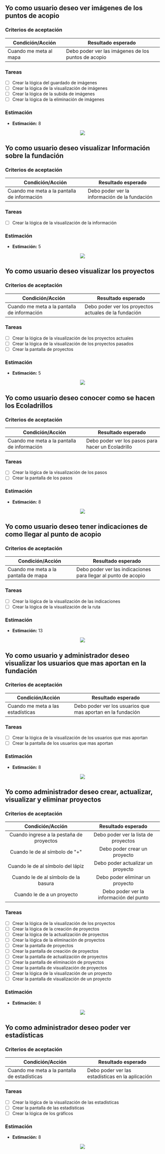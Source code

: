 
## Yo como usuario deseo ver imágenes de los puntos de acopio

### Criterios de aceptación

<div align="center">

| **Condición/Acción**   | **Resultado esperado**                              |
| ---------------------- | --------------------------------------------------- |
| Cuando me meta al mapa | Debo poder ver las imágenes de los puntos de acopio |

</div>

### Tareas

- [ ] Crear la lógica del guardado de imágenes
- [ ] Crear la lógica de la visualización de imágenes
- [ ] Crear la lógica de la subida de imágenes
- [ ] Crear la lógica de la eliminación de imágenes

### Estimación

- **Estimación:** 8

<div align="center">
  <img src="https://github.com/ZephyrusP2/Botellas-de-Amor/assets/85181687/266ff827-98e3-4bf3-aa50-beee8750480b">
</div>

## Yo como usuario deseo visualizar Información sobre la fundación

### Criterios de aceptación

<div align="center">

| **Condición/Acción**                        | **Resultado esperado**                        |
| ------------------------------------------- | --------------------------------------------- |
| Cuando me meta a la pantalla de información | Debo poder ver la información de la fundación |

</div>

### Tareas

- [ ] Crear la lógica de la visualización de la información

### Estimación

- **Estimación:** 5

<div align="center">
  <img src="https://github.com/ZephyrusP2/Botellas-de-Amor/assets/85181687/6d3e8596-26d2-4588-ab59-06388f46db04">
</div>

## Yo como usuario deseo visualizar los proyectos

### Criterios de aceptación

<div align="center">

| **Condición/Acción**                        | **Resultado esperado**                                |
| ------------------------------------------- | ----------------------------------------------------- |
| Cuando me meta a la pantalla de información | Debo poder ver los proyectos actuales de la fundación |

</div>

### Tareas

- [ ] Crear la lógica de la visualización de los proyectos actuales
- [ ] Crear la lógica de la visualización de los proyectos pasados
- [ ] Crear la pantalla de proyectos

### Estimación

- **Estimación:** 5

<div align="center">
  <img src="https://github.com/ZephyrusP2/Botellas-de-Amor/assets/85181687/caad2a4f-28f8-402b-bcea-9530899766d0">
</div>

## Yo como usuario deseo conocer como se hacen los Ecoladrillos

### Criterios de aceptación

<div align="center">

| **Condición/Acción**                        | **Resultado esperado**                             |
| ------------------------------------------- | -------------------------------------------------- |
| Cuando me meta a la pantalla de información | Debo poder ver los pasos para hacer un Ecoladrillo |

</div>

### Tareas

- [ ] Crear la lógica de la visualización de los pasos
- [ ] Crear la pantalla de los pasos

### Estimación

- **Estimación:** 8

<div align="center">
  <img src="https://github.com/ZephyrusP2/Botellas-de-Amor/assets/85181687/14eead6b-8997-4e5b-83e5-0743577bae92">
</div>


## Yo como usuario deseo tener indicaciones de como llegar al punto de acopio

### Criterios de aceptación

<div align="center">

| **Condición/Acción**                 | **Resultado esperado**                                         |
| ------------------------------------ | -------------------------------------------------------------- |
| Cuando me meta a la pantalla de mapa | Debo poder ver las indicaciones para llegar al punto de acopio |

</div>

### Tareas

- [ ] Crear la lógica de la visualización de las indicaciones
- [ ] Crear la lógica de la visualización de la ruta

### Estimación

- **Estimación:** 13

<div align="center">
  <img src="https://github.com/ZephyrusP2/Botellas-de-Amor/assets/85181687/69123fa8-43a9-4bbf-aa31-bae50d10c618">
</div>

## Yo como usuario y administrador deseo visualizar los usuarios que mas aportan en la fundación

### Criterios de aceptación

<div align="center">

| **Condición/Acción**              | **Resultado esperado**                                      |
| --------------------------------- | ----------------------------------------------------------- |
| Cuando me meta a las estadísticas | Debo poder ver los usuarios que mas aportan en la fundación |

</div>

### Tareas

- [ ] Crear la lógica de la visualización de los usuarios que mas aportan
- [ ] Crear la pantalla de los usuarios que mas aportan

### Estimación

- **Estimación:** 8

<div align="center">
  <img src="https://github.com/ZephyrusP2/Botellas-de-Amor/assets/85181687/4dae133a-3816-4945-b73e-d4aea627bdf7">
</div>



## Yo como administrador deseo crear, actualizar, visualizar y eliminar proyectos

### Criterios de aceptación

<div align="center">

|           **Condición/Acción**           |         **Resultado esperado**          |
| :--------------------------------------: | :-------------------------------------: |
| Cuando ingrese a la pestaña de proyectos |  Debo poder ver la lista de proyectos   |
|      Cuando le de al símbolo de "+"      |      Debo poder crear un proyecto       |
|    Cuando le de al símbolo del lápiz     |    Debo poder actualizar un proyecto    |
|   Cuando le de al símbolo de la basura   |     Debo poder eliminar un proyecto     |
|        Cuando le de a un proyecto        | Debo poder ver la información del punto |

</div>

### Tareas

- [ ] Crear la lógica de la visualización de los proyectos
- [ ] Crear la lógica de la creación de proyectos
- [ ] Crear la lógica de la actualización de proyectos
- [ ] Crear la lógica de la eliminación de proyectos
- [ ] Crear la pantalla de proyectos
- [ ] Crear la pantalla de creación de proyectos
- [ ] Crear la pantalla de actualización de proyectos
- [ ] Crear la pantalla de eliminación de proyectos
- [ ] Crear la pantalla de visualización de proyectos
- [ ] Crear la lógica de la visualización de un proyecto
- [ ] Crear la pantalla de visualización de un proyecto

### Estimación

- **Estimación:** 8

<div align="center">
  <img src="https://github.com/ZephyrusP2/Botellas-de-Amor/assets/85181687/37d2bde9-aa23-4578-b479-056123efe16a">
</div>


## Yo como administrador deseo poder ver estadísticas

### Criterios de aceptación

<div align="center">

| **Condición/Acción**                         | **Resultado esperado**                           |
| -------------------------------------------- | ------------------------------------------------ |
| Cuando me meta a la pantalla de estadísticas | Debo poder ver las estadísticas en la aplicación |

</div>

### Tareas

- [ ] Crear la lógica de la visualización de las estadísticas
- [ ] Crear la pantalla de las estadísticas
- [ ] Crear la lógica de los gráficos

### Estimación

- **Estimación:** 8

<div align="center">
  <img src="https://github.com/ZephyrusP2/Botellas-de-Amor/assets/85181687/3f9f2dfe-9159-4a69-ab12-861813047ea3">
</div>

